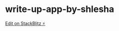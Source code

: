 # write-up-app-by-shlesha

[Edit on StackBlitz ⚡️](https://stackblitz.com/edit/write-up-app-by-shlesha)